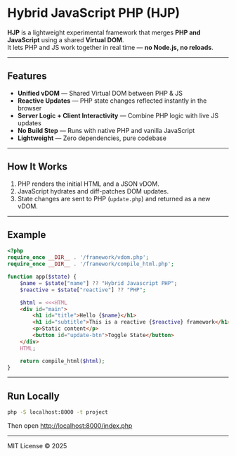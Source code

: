 # Hybrid JavaScript PHP (HJP)

**HJP** is a lightweight experimental framework that merges **PHP and JavaScript** using a shared **Virtual DOM**.  
It lets PHP and JS work together in real time — **no Node.js, no reloads**.

---

## Features

- **Unified vDOM** — Shared Virtual DOM between PHP & JS  
- **Reactive Updates** — PHP state changes reflected instantly in the browser  
- **Server Logic + Client Interactivity** — Combine PHP logic with live JS updates  
- **No Build Step** — Runs with native PHP and vanilla JavaScript  
- **Lightweight** — Zero dependencies, pure codebase

---

## How It Works

1. PHP renders the initial HTML and a JSON vDOM.  
2. JavaScript hydrates and diff-patches DOM updates.  
3. State changes are sent to PHP (`update.php`) and returned as a new vDOM.  

---

## Example

```php
<?php
require_once __DIR__ . '/framework/vdom.php';
require_once __DIR__ . '/framework/compile_html.php';

function app($state) {
    $name = $state["name"] ?? "Hybrid Javascript PHP";
    $reactive = $state["reactive"] ?? "PHP";

    $html = <<<HTML
    <div id="main">
        <h1 id="title">Hello {$name}</h1>
        <h1 id="subtitle">This is a reactive {$reactive} framework</h1>
        <p>Static content</p>
        <button id="update-btn">Toggle State</button>
    </div>
    HTML;

    return compile_html($html);
}
```

---

## Run Locally

```bash
php -S localhost:8000 -t project
```

Then open [http://localhost:8000/index.php](http://localhost:8000/index.php)

---

MIT License © 2025

